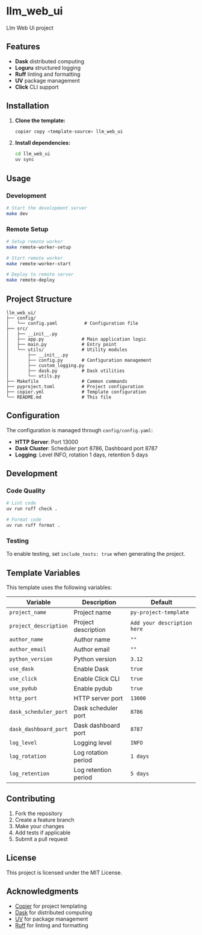 # llm_web_ui

Llm Web Ui project

## Features
- **Dask** distributed computing
- **Loguru** structured logging
- **Ruff** linting and formatting
- **UV** package management
- **Click** CLI support

## Installation

1. **Clone the template:**
   ```bash
   copier copy <template-source> llm_web_ui
   ```

2. **Install dependencies:**
   ```bash
   cd llm_web_ui
   uv sync
   ```

## Usage

### Development

```bash
# Start the development server
make dev
```

### Remote Setup

```bash
# Setup remote worker
make remote-worker-setup

# Start remote worker
make remote-worker-start

# Deploy to remote server
make remote-deploy
```

## Project Structure

```
llm_web_ui/
├── config/
│   └── config.yaml          # Configuration file
├── src/
│   ├── __init__.py
│   ├── app.py              # Main application logic
│   ├── main.py             # Entry point
│   └── utils/              # Utility modules
│       ├── __init__.py
│       ├── config.py       # Configuration management
│       ├── custom_logging.py
│       ├── dask.py         # Dask utilities
│       └── utils.py
├── Makefile                # Common commands
├── pyproject.toml          # Project configuration
├── copier.yml              # Template configuration
└── README.md               # This file
```

## Configuration

The configuration is managed through `config/config.yaml`:

- **HTTP Server**: Port 13000
- **Dask Cluster**: Scheduler port 8786, Dashboard port 8787
- **Logging**: Level INFO, rotation 1 days, retention 5 days

## Development

### Code Quality

```bash
# Lint code
uv run ruff check .

# Format code
uv run ruff format .
```

### Testing
To enable testing, set `include_tests: true` when generating the project.

## Template Variables

This template uses the following variables:

| Variable | Description | Default |
|----------|-------------|---------|
| `project_name` | Project name | `py-project-template` |
| `project_description` | Project description | `Add your description here` |
| `author_name` | Author name | `""` |
| `author_email` | Author email | `""` |
| `python_version` | Python version | `3.12` |
| `use_dask` | Enable Dask | `true` |
| `use_click` | Enable Click CLI | `true` |
| `use_pydub` | Enable pydub | `true` |
| `http_port` | HTTP server port | `13000` |
| `dask_scheduler_port` | Dask scheduler port | `8786` |
| `dask_dashboard_port` | Dask dashboard port | `8787` |
| `log_level` | Logging level | `INFO` |
| `log_rotation` | Log rotation period | `1 days` |
| `log_retention` | Log retention period | `5 days` |

## Contributing

1. Fork the repository
2. Create a feature branch
3. Make your changes
4. Add tests if applicable
5. Submit a pull request

## License

This project is licensed under the MIT License.

## Acknowledgments

- [Copier](https://copier.readthedocs.io/) for project templating
- [Dask](https://dask.org/) for distributed computing
- [UV](https://docs.astral.sh/uv/) for package management
- [Ruff](https://github.com/astral-sh/ruff) for linting and formatting
